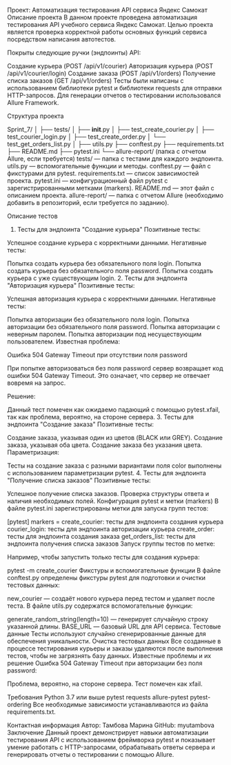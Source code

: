 Проект: Автоматизация тестирования API сервиса Яндекс Самокат
Описание проекта
В данном проекте проведена автоматизация тестирования API учебного сервиса Яндекс Самокат. Целью проекта является проверка корректной работы основных функций сервиса посредством написания автотестов.

Покрыты следующие ручки (эндпоинты) API:

Создание курьера (POST /api/v1/courier)
Авторизация курьера (POST /api/v1/courier/login)
Создание заказа (POST /api/v1/orders)
Получение списка заказов (GET /api/v1/orders)
Тесты были написаны с использованием библиотеки pytest и библиотеки requests для отправки HTTP-запросов. Для генерации отчетов о тестировании использовался Allure Framework.

Структура проекта

Sprint_7/
│
├── tests/
│   ├── __init__.py
│   ├── test_create_courier.py
│   ├── test_courier_login.py
│   ├── test_create_order.py
│   └── test_get_orders_list.py
│
├── utils.py
├── conftest.py
├── requirements.txt
├── README.md
├── pytest.ini
└── allure-report/  (папка с отчетом Allure, если требуется)
tests/ — папка с тестами для каждого эндпоинта.
utils.py — вспомогательные функции и методы.
conftest.py — файл с фикстурами для pytest.
requirements.txt — список зависимостей проекта.
pytest.ini — конфигурационный файл pytest с зарегистрированными метками (markers).
README.md — этот файл с описанием проекта.
allure-report/ — папка с отчетом Allure (необходимо добавить в репозиторий, если требуется по заданию).

Описание тестов
1. Тесты для эндпоинта "Создание курьера"
Позитивные тесты:

Успешное создание курьера с корректными данными.
Негативные тесты:

Попытка создать курьера без обязательного поля login.
Попытка создать курьера без обязательного поля password.
Попытка создать курьера с уже существующим login.
2. Тесты для эндпоинта "Авторизация курьера"
Позитивные тесты:

Успешная авторизация курьера с корректными данными.
Негативные тесты:

Попытка авторизации без обязательного поля login.
Попытка авторизации без обязательного поля password.
Попытка авторизации с неверным паролем.
Попытка авторизации под несуществующим пользователем.
Известная проблема:

Ошибка 504 Gateway Timeout при отсутствии поля password

При попытке авторизоваться без поля password сервер возвращает код ошибки 504 Gateway Timeout. Это означает, что сервер не отвечает вовремя на запрос.

Решение:

Данный тест помечен как ожидаемо падающий с помощью pytest.xfail, так как проблема, вероятно, на стороне сервера.
3. Тесты для эндпоинта "Создание заказа"
Позитивные тесты:

Создание заказа, указывая один из цветов (BLACK или GREY).
Создание заказа, указывая оба цвета.
Создание заказа без указания цвета.
Параметризация:

Тесты на создание заказа с разными вариантами поля color выполнены с использованием параметризации pytest.
4. Тесты для эндпоинта "Получение списка заказов"
Позитивные тесты:

Успешное получение списка заказов.
Проверка структуры ответа и наличия необходимых полей.
Конфигурация pytest и метки (markers)
В файле pytest.ini зарегистрированы метки для запуска групп тестов:


[pytest]
markers =
    create_courier: тесты для эндпоинта создания курьера
    courier_login: тесты для эндпоинта авторизации курьера
    create_order: тесты для эндпоинта создания заказа
    get_orders_list: тесты для эндпоинта получения списка заказов
Запуск группы тестов по метке:

Например, чтобы запустить только тесты для создания курьера:


pytest -m create_courier
Фикстуры и вспомогательные функции
В файле conftest.py определены фикстуры pytest для подготовки и очистки тестовых данных:

new_courier — создаёт нового курьера перед тестом и удаляет после теста.
В файле utils.py содержатся вспомогательные функции:

generate_random_string(length=10) — генерирует случайную строку указанной длины.
BASE_URL — базовый URL для API сервиса.
Тестовые данные
Тесты используют случайно сгенерированные данные для обеспечения уникальности.
Очистка тестовых данных
Все созданные в процессе тестирования курьеры и заказы удаляются после выполнения тестов, чтобы не загрязнять базу данных.
Известные проблемы и их решение
Ошибка 504 Gateway Timeout при авторизации без поля password:

Проблема, вероятно, на стороне сервера.
Тест помечен как xfail.

Требования
Python 3.7 или выше
pytest
requests
allure-pytest
pytest-ordering
Все необходимые зависимости устанавливаются из файла requirements.txt.

Контактная информация
Автор: Тамбова Марина
GitHub: myutambova
Заключение
Данный проект демонстрирует навыки автоматизации тестирования API с использованием фреймворка pytest и показывает умение работать с HTTP-запросами, обрабатывать ответы сервера и генерировать отчеты о тестировании с помощью Allure.